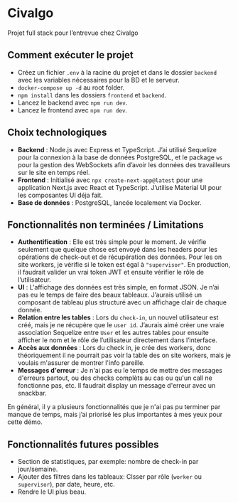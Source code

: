 # Civalgo
Projet full stack pour l’entrevue chez Civalgo

## Comment exécuter le projet
- Créez un fichier `.env` à la racine du projet et dans le dossier `backend` avec les variables nécessaires pour la BD et le serveur.
- `docker-compose up -d` au root folder.
- `npm install` dans les dossiers `frontend` et `backend`.
- Lancez le backend avec `npm run dev`.
- Lancez le frontend avec `npm run dev`.

## Choix technologiques
- **Backend** : Node.js avec Express et TypeScript. J’ai utilisé Sequelize pour la connexion à la base de données PostgreSQL, et le package `ws` pour la gestion des WebSockets afin d’avoir les données des travailleurs sur le site en temps réel.
- **Frontend** : Initialisé avec `npx create-next-app@latest` pour une application Next.js avec React et TypeScript. J’utilise Material UI pour les composantes UI déja fait.
- **Base de données** : PostgreSQL, lancée localement via Docker.

## Fonctionnalités non terminées / Limitations
- **Authentification** : Elle est très simple pour le moment. Je vérifie seulement que quelque chose est envoyé dans les headers pour les opérations de check-out et de récupération des données. Pour les on site workers, je vérifie si le token est égal à `"supervisor"`. En production, il faudrait valider un vrai token JWT et ensuite vérifier le rôle de l’utilisateur.
- **UI** : L'affichage des données est très simple, en format JSON. Je n’ai pas eu le temps de faire des beaux tableaux. J’aurais utilisé un composant de tableau plus structuré avec un affichage clair de chaque donnée.
- **Relation entre les tables** : Lors du `check-in`, un nouvel utilisateur est créé, mais je ne récupère que le `user id`. J’aurais aimé créer une vraie association Sequelize entre `User` et les autres tables pour ensuite afficher le nom et le rôle de l’utilisateur directement dans l’interface.
- **Accès aux données** : Lors du check in, je crée des workers, donc théoriquement il ne pourrait pas voir la table des on site workers, mais je voulais m'assurer de montrer l'info pareille.
- **Messages d'erreur** : Je n'ai pas eu le temps de mettre des messages d'erreurs partout, ou des checks complèts au cas ou qu'un call ne fonctionne pas, etc. Il faudrait display un message d'erreur avec un snackbar.

En général, il y a plusieurs fonctionnalités que je n'ai pas pu terminer par manque de temps, mais j’ai priorisé les plus importantes à mes yeux pour cette démo.

## Fonctionnalités futures possibles
- Section de statistiques, par exemple: nombre de check-in par jour/semaine.
- Ajouter des filtres dans les tableaux: Clsser par rôle (`worker` ou `supervisor`), par date, heure, etc.
- Rendre le UI plus beau.
